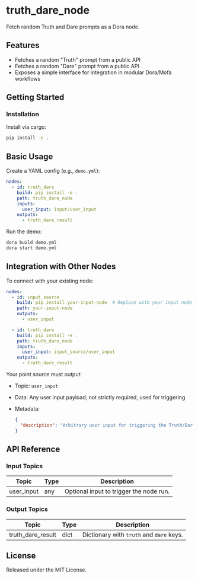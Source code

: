 # truth_dare_node

Fetch random Truth and Dare prompts as a Dora node.

## Features
- Fetches a random "Truth" prompt from a public API
- Fetches a random "Dare" prompt from a public API
- Exposes a simple interface for integration in modular Dora/Mofa workflows

## Getting Started

### Installation
Install via cargo:
```bash
pip install -e .
```

## Basic Usage

Create a YAML config (e.g., `demo.yml`):

```yaml
nodes:
  - id: truth_dare
    build: pip install -e .
    path: truth_dare_node
    inputs:
      user_input: input/user_input
    outputs:
      - truth_dare_result
```

Run the demo:

```bash
dora build demo.yml
dora start demo.yml
```

## Integration with Other Nodes

To connect with your existing node:

```yaml
nodes:
  - id: input_source
    build: pip install your-input-node  # Replace with your input node
    path: your-input-node
    outputs:
      - user_input

  - id: truth_dare
    build: pip install -e .
    path: truth_dare_node
    inputs:
      user_input: input_source/user_input
    outputs:
      - truth_dare_result
```

Your point source must output:

* Topic: `user_input`
* Data: Any user input payload; not strictly required, used for triggering
* Metadata:

  ```json
  {
    "description": "Arbitrary user input for triggering the Truth/Dare node. Can be any data."
  }
  ```

## API Reference

### Input Topics

| Topic       | Type   | Description                             |
| ----------- | ------ | --------------------------------------- |
| user_input  | any    | Optional input to trigger the node run. |

### Output Topics

| Topic              | Type   | Description                           |
| ------------------ | ------ | ------------------------------------- |
| truth_dare_result  | dict   | Dictionary with `truth` and `dare` keys. |

## License

Released under the MIT License.
